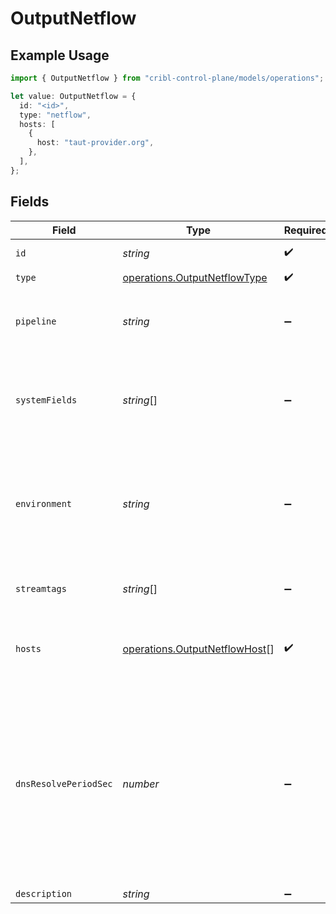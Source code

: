 # OutputNetflow

## Example Usage

```typescript
import { OutputNetflow } from "cribl-control-plane/models/operations";

let value: OutputNetflow = {
  id: "<id>",
  type: "netflow",
  hosts: [
    {
      host: "taut-provider.org",
    },
  ],
};
```

## Fields

| Field                                                                                                                                                                         | Type                                                                                                                                                                          | Required                                                                                                                                                                      | Description                                                                                                                                                                   |
| ----------------------------------------------------------------------------------------------------------------------------------------------------------------------------- | ----------------------------------------------------------------------------------------------------------------------------------------------------------------------------- | ----------------------------------------------------------------------------------------------------------------------------------------------------------------------------- | ----------------------------------------------------------------------------------------------------------------------------------------------------------------------------- |
| `id`                                                                                                                                                                          | *string*                                                                                                                                                                      | :heavy_check_mark:                                                                                                                                                            | Unique ID for this output                                                                                                                                                     |
| `type`                                                                                                                                                                        | [operations.OutputNetflowType](../../models/operations/outputnetflowtype.md)                                                                                                  | :heavy_check_mark:                                                                                                                                                            | N/A                                                                                                                                                                           |
| `pipeline`                                                                                                                                                                    | *string*                                                                                                                                                                      | :heavy_minus_sign:                                                                                                                                                            | Pipeline to process data before sending out to this output                                                                                                                    |
| `systemFields`                                                                                                                                                                | *string*[]                                                                                                                                                                    | :heavy_minus_sign:                                                                                                                                                            | Fields to automatically add to events, such as cribl_pipe. Supports wildcards.                                                                                                |
| `environment`                                                                                                                                                                 | *string*                                                                                                                                                                      | :heavy_minus_sign:                                                                                                                                                            | Optionally, enable this config only on a specified Git branch. If empty, will be enabled everywhere.                                                                          |
| `streamtags`                                                                                                                                                                  | *string*[]                                                                                                                                                                    | :heavy_minus_sign:                                                                                                                                                            | Tags for filtering and grouping in @{product}                                                                                                                                 |
| `hosts`                                                                                                                                                                       | [operations.OutputNetflowHost](../../models/operations/outputnetflowhost.md)[]                                                                                                | :heavy_check_mark:                                                                                                                                                            | One or more NetFlow destinations to forward events to                                                                                                                         |
| `dnsResolvePeriodSec`                                                                                                                                                         | *number*                                                                                                                                                                      | :heavy_minus_sign:                                                                                                                                                            | How often to resolve the destination hostname to an IP address. Ignored if all destinations are IP addresses. A value of 0 means every datagram sent will incur a DNS lookup. |
| `description`                                                                                                                                                                 | *string*                                                                                                                                                                      | :heavy_minus_sign:                                                                                                                                                            | N/A                                                                                                                                                                           |